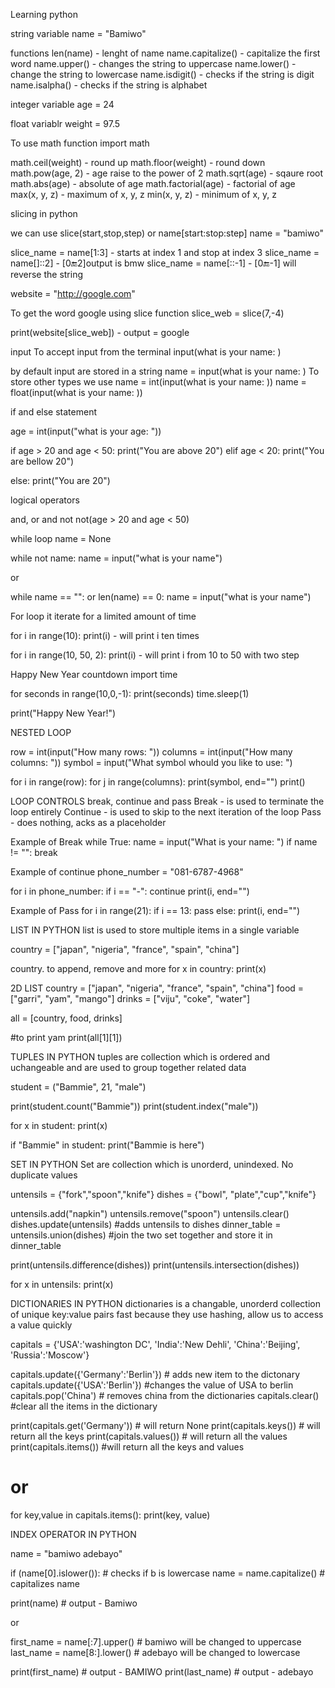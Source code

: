 Learning python

string variable
name = "Bamiwo"

functions
len(name) - lenght of name
name.capitalize() - capitalize the first word
name.upper() - changes the string to uppercase
name.lower() - change the string to lowercase
name.isdigit() - checks if the string is digit
name.isalpha() - checks if the string is alphabet

integer variable
age = 24

float variablr
weight = 97.5

To use math function
import math

math.ceil(weight) - round up
math.floor(weight) - round down
math.pow(age, 2) - age raise to the power of 2
math.sqrt(age) - sqaure root
math.abs(age) - absolute of age
math.factorial(age) - factorial of age
max(x, y, z) - maximum of x, y, z
min(x, y, z) - minimum of x, y, z


slicing in python

we can use slice(start,stop,step) or name[start:stop:step]
name = "bamiwo"

slice_name = name[1:3] - starts at index 1 and stop at index 3
slice_name = name[]::2] - [0:end:2]output is bmw
slice_name = name[::-1] - [0:end:-1] will reverse the string

website = "http://google.com"

To get the word google using slice function
slice_web = slice(7,-4)

print(website[slice_web]) - output = google

input
To accept input from the terminal
input(what is your name: )

by default input are stored in a string
name = input(what is your name: )
To store other types we use
name = int(input(what is your name: ))
name = float(input(what is your name: ))

if and else statement

age = int(input("what is your age: "))

if age > 20 and age < 50:
    print("You are above 20")
elif age < 20:
    print("You are bellow 20")

else:
    print("You are 20")

logical operators

and, or and not
not(age > 20 and age < 50)

while loop
name = None

while not name:
    name = input("what is your name")

or

while name == "":  or len(name) == 0:
    name = input("what is your name")

For loop
it iterate for a limited amount of time

for i in range(10):
    print(i) - will print i ten times 

for i in range(10, 50, 2):
    print(i) - will print i from 10 to 50 with two step

Happy New Year countdown
import time

for seconds in range(10,0,-1):
    print(seconds)
    time.sleep(1)

print("Happy New Year!")

NESTED LOOP

row = int(input("How many rows: "))
columns = int(input("How many columns: "))
symbol = input("What symbol whould you like to use: ")

for i in range(row):
    for j in range(columns):
        print(symbol, end="")
    print()

LOOP CONTROLS
break, continue and pass
Break - is used to terminate the loop entirely
Continue - is used to skip to the next iteration of the loop
Pass - does nothing, acks as a placeholder

Example of Break
while True:
    name = input("What is your name: ")
    if name != "":
        break

Example of continue
phone_number = "081-6787-4968"

for i in phone_number:
    if i == "-":
        continue
    print(i, end="")

Example of Pass
for i in range(21):
    if i == 13:
        pass
    else:
        print(i, end="")

LIST IN PYTHON
list is used to store multiple items in a single variable

country = ["japan", "nigeria", "france", "spain", "china"]

country. to append, remove and more
for x in country:
    print(x)

2D LIST
country = ["japan", "nigeria", "france", "spain", "china"]
food = ["garri", "yam", "mango"]
drinks = ["viju", "coke", "water"]

all = [country, food, drinks]

#to print yam
print(all[1][1])

TUPLES IN PYTHON
tuples are collection which is ordered and uchangeable and are used to group together related data

student = ("Bammie", 21, "male")

print(student.count("Bammie"))
print(student.index("male"))

for x in student:
    print(x)

if "Bammie" in student:
    print("Bammie is here")

SET IN PYTHON
Set are collection which is unorderd, unindexed. No duplicate values

untensils = {"fork","spoon","knife"}
dishes = {"bowl", "plate","cup","knife"}

untensils.add("napkin")
untensils.remove("spoon")
untensils.clear()
dishes.update(untensils) #adds untensils to dishes
dinner_table = untensils.union(dishes) #join the two set together and store it in dinner_table

print(untensils.difference(dishes))
print(untensils.intersection(dishes))

for x in untensils:
    print(x)

DICTIONARIES IN PYTHON
dictionaries is a changable, unorderd collection of unique key:value pairs
fast because they use hashing, allow us to access a value quickly

capitals = {'USA':'washington DC',
            'India':'New Dehli',
            'China':'Beijing',
            'Russia':'Moscow'}

capitals.update({'Germany':'Berlin'}) # adds new item to the dictonary
capitals.update({'USA':'Berlin'}) #changes the value of USA to berlin
capitals.pop('China') # removes china from the dictionaries
capitals.clear() #clear all the items in the dictionary

print(capitals.get('Germany')) # will return None
print(capitals.keys()) # will return all the keys
print(capitals.values()) # will return all the values
print(capitals.items()) #will return all the keys and values
# or
for key,value in capitals.items():
    print(key, value)


INDEX OPERATOR IN PYTHON

name = "bamiwo adebayo"

if (name[0].islower()): # checks if b is lowercase
    name = name.capitalize() # capitalizes name

print(name) # output - Bamiwo

or

first_name = name[:7].upper() # bamiwo will be changed to uppercase
last_name = name[8:].lower() # adebayo will be changed to lowercase

print(first_name) # output - BAMIWO
print(last_name) # output - adebayo


